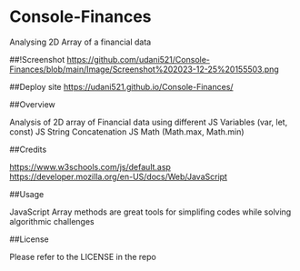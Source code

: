 # Console-Finances

Analysing 2D Array of a financial data


##!Screenshot
https://github.com/udani521/Console-Finances/blob/main/Image/Screenshot%202023-12-25%20155503.png

##Deploy site
https://udani521.github.io/Console-Finances/

##Overview

Analysis of 2D array of Financial data using different 
JS Variables (var, let, const)
JS String Concatenation
JS Math (Math.max, Math.min)

##Credits

 https://www.w3schools.com/js/default.asp
https://developer.mozilla.org/en-US/docs/Web/JavaScript

##Usage

JavaScript Array methods are great tools for simplifing codes while solving algorithmic challenges 

##License

Please refer to the LICENSE in the repo

